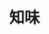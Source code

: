 ---
title: "知味"
description: "知味"
layout: shop
keywords:
  - 美食競賽
  - 台灣美食
  - 美食精選
datePublished: "2025-06-30"
dateModified: "2025-07-06"
city: "台南市"
district: "中西區"
address: "台南市中西區中成路28號"
phone: "062220395"
geo: "22.99728862176926, 120.20521182380773"
google_map: "https://maps.app.goo.gl/ELwckfTEgph4C6qBA"
footinder: "https://footinder.com.tw/%e5%8f%b0%e5%8d%97%e5%b8%82%e4%b8%ad%e8%a5%bf%e5%8d%80/148680/"
official: ""
award:
  - name: "500盤"
    year: "2024"
    entries:
      - dishes:
          - "爆炒豬肝"

---